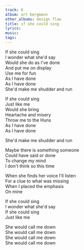 ```yaml
---
track: 6
album: art bergmann
other_albums: design flaw
title: if she could sing
lyrics: 
music: 
tags: 
---
```

If she could sing  
I wonder what she'd say  
Would she do as I've done  
And put me on display  
Use me for fun  
As I have done  
As I have done  
She'd make me shudder and run  
  
If she could sing  
Just like me  
Would she bring  
Heartache and misery  
Throw me to the Huns  
As I have done  
As I have done  
  
She'd make me shudder and run  
  
Maybe there is something someone  
Could have said or done  
To change my mind  
I don't think so this time  
  
When she finds her voice I'll listen  
For a clue to what was missing  
When I placed the emphasis  
On mine  
  
If she could sing  
I wonder what she'd say  
If she could sing  
Just like me  
  
She would call me down  
She would call me down  
She would call me down  
She would call me down  

